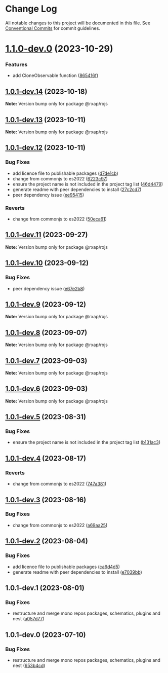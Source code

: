 # Change Log

All notable changes to this project will be documented in this file.
See [Conventional Commits](https://conventionalcommits.org) for commit guidelines.

# [1.1.0-dev.0](https://gitlab.com/rxap/packages/compare/@rxap/rxjs@1.0.1-dev.14...@rxap/rxjs@1.1.0-dev.0) (2023-10-29)

### Features

- add CloneObservable function ([865416f](https://gitlab.com/rxap/packages/commit/865416ff3a1a585010acbd9096f1474103d843ac))

## [1.0.1-dev.14](https://gitlab.com/rxap/packages/compare/@rxap/rxjs@1.0.1-dev.13...@rxap/rxjs@1.0.1-dev.14) (2023-10-18)

**Note:** Version bump only for package @rxap/rxjs

## [1.0.1-dev.13](https://gitlab.com/rxap/packages/compare/@rxap/rxjs@1.0.1-dev.12...@rxap/rxjs@1.0.1-dev.13) (2023-10-11)

**Note:** Version bump only for package @rxap/rxjs

## [1.0.1-dev.12](https://gitlab.com/rxap/packages/compare/@rxap/rxjs@1.0.1-dev.0...@rxap/rxjs@1.0.1-dev.12) (2023-10-11)

### Bug Fixes

- add licence file to publishable packages ([d7de1cb](https://gitlab.com/rxap/packages/commit/d7de1cb9db1bd1628f37084e3b0ffd1755aa75f6))
- change from commonjs to es2022 ([6223c97](https://gitlab.com/rxap/packages/commit/6223c978078cfa899ca69424b62d2a99cbb290a7))
- ensure the project name is not included in the project tag list ([46d4479](https://gitlab.com/rxap/packages/commit/46d44798258ea1b20df9d4408b9c0809f55027b2))
- generate readme with peer dependencies to install ([27c2cd7](https://gitlab.com/rxap/packages/commit/27c2cd7d98f0c8a499b8c30719f49d69e4970ae9))
- peer dependency issue ([ee95415](https://gitlab.com/rxap/packages/commit/ee95415370d9ef2396916d6c25061a0df791034a))

### Reverts

- change from commonjs to es2022 ([50eca61](https://gitlab.com/rxap/packages/commit/50eca61e9a89388d1cfeefb8b1029b302b6f307e))

## [1.0.1-dev.11](https://gitlab.com/rxap/packages/compare/@rxap/rxjs@1.0.1-dev.10...@rxap/rxjs@1.0.1-dev.11) (2023-09-27)

**Note:** Version bump only for package @rxap/rxjs

## [1.0.1-dev.10](https://gitlab.com/rxap/packages/compare/@rxap/rxjs@1.0.1-dev.9...@rxap/rxjs@1.0.1-dev.10) (2023-09-12)

### Bug Fixes

- peer dependency issue ([e67e2b8](https://gitlab.com/rxap/packages/commit/e67e2b8eb884b598536d16c2c544a9ad9be5b53e))

## [1.0.1-dev.9](https://gitlab.com/rxap/packages/compare/@rxap/rxjs@1.0.1-dev.8...@rxap/rxjs@1.0.1-dev.9) (2023-09-12)

**Note:** Version bump only for package @rxap/rxjs

## [1.0.1-dev.8](https://gitlab.com/rxap/packages/compare/@rxap/rxjs@1.0.1-dev.7...@rxap/rxjs@1.0.1-dev.8) (2023-09-07)

**Note:** Version bump only for package @rxap/rxjs

## [1.0.1-dev.7](https://gitlab.com/rxap/packages/compare/@rxap/rxjs@1.0.1-dev.6...@rxap/rxjs@1.0.1-dev.7) (2023-09-03)

**Note:** Version bump only for package @rxap/rxjs

## [1.0.1-dev.6](https://gitlab.com/rxap/packages/compare/@rxap/rxjs@1.0.1-dev.5...@rxap/rxjs@1.0.1-dev.6) (2023-09-03)

**Note:** Version bump only for package @rxap/rxjs

## [1.0.1-dev.5](https://gitlab.com/rxap/packages/compare/@rxap/rxjs@1.0.1-dev.4...@rxap/rxjs@1.0.1-dev.5) (2023-08-31)

### Bug Fixes

- ensure the project name is not included in the project tag list ([b131ac3](https://gitlab.com/rxap/packages/commit/b131ac3bd92b3b8799d62f15bbd30a1997d7c753))

## [1.0.1-dev.4](https://gitlab.com/rxap/packages/compare/@rxap/rxjs@1.0.1-dev.3...@rxap/rxjs@1.0.1-dev.4) (2023-08-17)

### Reverts

- change from commonjs to es2022 ([747a381](https://gitlab.com/rxap/packages/commit/747a381a090f0a276cf363da61bb19ed0c9cb5b7))

## [1.0.1-dev.3](https://gitlab.com/rxap/packages/compare/@rxap/rxjs@1.0.1-dev.2...@rxap/rxjs@1.0.1-dev.3) (2023-08-16)

### Bug Fixes

- change from commonjs to es2022 ([a69aa25](https://gitlab.com/rxap/packages/commit/a69aa25b9824b94613392b3ea42fba18e5eb1168))

## [1.0.1-dev.2](https://gitlab.com/rxap/packages/compare/@rxap/rxjs@1.0.1-dev.1...@rxap/rxjs@1.0.1-dev.2) (2023-08-04)

### Bug Fixes

- add licence file to publishable packages ([ca6d4d5](https://gitlab.com/rxap/packages/commit/ca6d4d509a743b89bad5ed7ae935d3007231705a))
- generate readme with peer dependencies to install ([e7039bb](https://gitlab.com/rxap/packages/commit/e7039bb5e86ffeadfe7cc92d5fc71d32f8efb4fb))

## 1.0.1-dev.1 (2023-08-01)

### Bug Fixes

- restructure and merge mono repos packages, schematics, plugins and nest ([a057d77](https://gitlab.com/rxap/packages/commit/a057d77ca2acf9426a03a497da8532f8a2fe2c86))

## 1.0.1-dev.0 (2023-07-10)

### Bug Fixes

- restructure and merge mono repos packages, schematics, plugins and nest ([653b4cd](https://gitlab.com/rxap/packages/commit/653b4cd39fc92d322df9b3959651fea0aa6079da))
